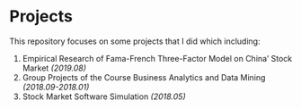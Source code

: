 # Projects
This repository focuses on some projects that I did which including:

1. Empirical Research of Fama-French Three-Factor Model on China’ Stock Market *(2019.08)*
2. Group Projects of the Course Business Analytics and Data Mining *(2018.09-2018.01)*
3. Stock Market Software Simulation *(2018.05)*

